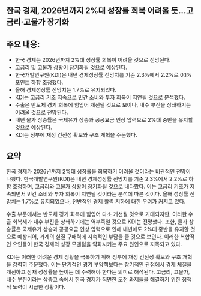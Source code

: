 ## 한국 경제, 2026년까지 2%대 성장률 회복 어려울 듯…고금리·고물가 장기화

## 주요 내용:
*   한국 경제는 2026년까지 2%대 성장률 회복이 어려울 것으로 전망된다.
*   고금리 및 고물가 상황이 장기화될 것으로 예상된다.
*   한국개발연구원(KDI)은 내년 경제성장률 전망치를 기존 2.3%에서 2.2%로 0.1%포인트 하향 조정했다.
*   올해 경제성장률 전망치는 1.7%로 유지되었다.
*   KDI는 고금리 기조 지속으로 민간 소비와 투자 회복이 지연될 것으로 분석했다.
*   수출은 반도체 경기 회복에 힘입어 개선될 것으로 보이나, 내수 부진을 상쇄하기는 어려울 것으로 전망된다.
*   내년 물가 상승률은 국제유가 상승과 공공요금 인상 압력으로 2%대 중반을 유지할 것으로 예상된다.
*   KDI는 정부에 재정 건전성 확보와 구조 개혁을 주문했다.

## 요약
한국 경제가 2026년까지 2%대 성장률을 회복하기 어려울 것이라는 비관적인 전망이 나왔다. 한국개발연구원(KDI)은 내년 경제성장률 전망치를 기존 2.3%에서 2.2%로 하향 조정하며, 고금리와 고물가 상황이 장기화될 것으로 내다봤다. 이는 고금리 기조가 지속되면서 민간 소비와 투자 회복이 지연될 것이라는 분석에 따른 것이다. 올해 성장률 전망치는 1.7%로 유지되었으나, 전반적인 경제 활력 저하에 대한 우려가 커지고 있다.

수출 부문에서는 반도체 경기 회복에 힘입어 다소 개선될 것으로 기대되지만, 이러한 수출 회복세가 내수 부진을 상쇄하기에는 역부족일 것으로 KDI는 전망했다. 또한, 물가 상승률은 국제유가 상승과 공공요금 인상 압력으로 인해 내년에도 2%대 중반을 유지할 것으로 예상되어, 가계의 실질 구매력에 지속적인 부담을 줄 것으로 보인다. 이러한 복합적인 요인들이 한국 경제의 성장 모멘텀을 약화시키는 주요 원인으로 지목되고 있다.

KDI는 이러한 어려운 경제 상황을 극복하기 위해 정부에 재정 건전성 확보와 구조 개혁을 강력히 주문했다. 이는 단기적인 경기 부양책보다는 장기적인 관점에서 경제 체질을 개선하고 잠재 성장률을 높이는 데 주력해야 한다는 의미로 해석된다. 고금리, 고물가, 내수 부진이라는 삼중고 속에서 한국 경제가 직면한 도전 과제들을 해결하기 위한 정책적 노력이 시급한 상황이다.